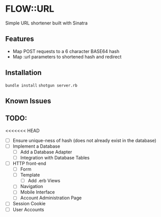 # FLOW::URL
Simple URL shortener built with Sinatra

## Features
* Map POST requests to a 6 character BASE64 hash
* Map :url parameters to shortened hash and redirect

## Installation
`bundle install`
`shotgun server.rb`

## Known Issues

## TODO:
<<<<<<< HEAD
* [  ] Ensure unique-ness of hash (does not already exist in the database)
* [  ] Implement a Database
  * [  ] Add a Database Adapter
  * [  ] Integration with Database Tables
* [  ] HTTP front-end
  * [  ] Form
  * [  ] Template
    * [  ] Add .erb Views
  * [  ] Navigation
  * [  ] Mobile Interface
  * [  ] Account Administration Page
* [  ] Session Cookie
* [  ] User Accounts
